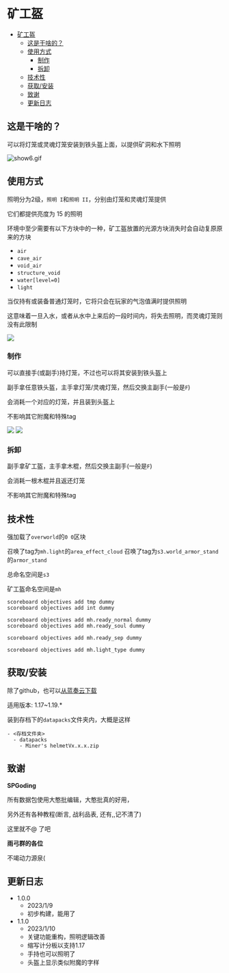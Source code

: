 # 矿工盔

- [矿工盔](#矿工盔)
  - [这是干啥的？](#这是干啥的)
  - [使用方式](#使用方式)
    - [制作](#制作)
    - [拆卸](#拆卸)
  - [技术性](#技术性)
  - [获取/安装](#获取安装)
  - [致谢](#致谢)
  - [更新日志](#更新日志)


## 这是干啥的？

可以将灯笼或灵魂灯笼安装到铁头盔上面，以提供矿洞和水下照明

![show6.gif](https://s2.loli.net/2023/01/10/RW3G9yThLCborEQ.gif)

## 使用方式

照明分为2级，`照明 I`和`照明 II`，分别由灯笼和灵魂灯笼提供

它们都提供亮度为 15 的照明

环境中至少需要有以下方块中的一种，矿工盔放置的光源方块消失时会自动复原原来的方块

- `air`
- `cave_air`
- `void_air`
- `structure_void`
- `water[level=0]`
- `light`

当仅持有或装备普通灯笼时，它将只会在玩家的气泡值满时提供照明

这意味着一旦入水，或者从水中上来后的一段时间内，将失去照明，而灵魂灯笼则没有此限制

![](https://s2.loli.net/2023/01/10/CmFt4GMavfOSVJH.png)

### 制作

可以直接手(或副手)持灯笼，不过也可以将其安装到铁头盔上

副手拿任意铁头盔，主手拿灯笼/灵魂灯笼，然后交换主副手(一般是`F`)

会消耗一个对应的灯笼，并且装到头盔上

不影响其它附魔和特殊tag

![](https://s2.loli.net/2023/01/10/rk2RpCdM6aU4loD.png)
![](https://s2.loli.net/2023/01/10/PsaGvIDLYy56Jpm.png)

### 拆卸

副手拿矿工盔，主手拿木棍，然后交换主副手(一般是`F`)

会消耗一根木棍并且返还灯笼

不影响其它附魔和特殊tag

## 技术性

强加载了`overworld`的`0 0`区块

召唤了tag为`mh.light`的`area_effect_cloud`
召唤了tag为`s3.world_armor_stand`的`armor_stand`

总命名空间是`s3`

矿工盔命名空间是`mh`

```
scoreboard objectives add tmp dummy
scoreboard objectives add int dummy

scoreboard objectives add mh.ready_normal dummy
scoreboard objectives add mh.ready_soul dummy

scoreboard objectives add mh.ready_sep dummy

scoreboard objectives add mh.light_type dummy
```

## 获取/安装

除了github，也可以[从蓝奏云下载](https://wwxf.lanzouw.com/b01kbvxif)

适用版本: 1.17~1.19.*

装到存档下的`datapacks`文件夹内，大概是这样

```
- <存档文件夹>
  - datapacks
    - Miner's helmetVx.x.x.zip
```

## 致谢

**SPGoding**

所有数据包使用大憨批编辑，大憨批真的好用，

另外还有各种教程(断言, 战利品表, 还有,,记不清了)

这里就不@  了吧

**雨弓群的各位**

不竭动力源泉(

## 更新日志

- 1.0.0
  - 2023/1/9
  - 初步构建，能用了
- 1.1.0
  - 2023/1/10
  - 关键功能重构，照明逻辑改善
  - 缩写计分板以支持1.17
  - 手持也可以照明了
  - 头盔上显示类似附魔的字样